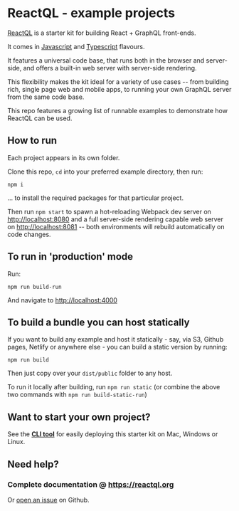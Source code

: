# ReactQL - example projects

[ReactQL](https://github.com/reactql/cli) is a starter kit for building React + GraphQL front-ends.

It comes in [Javascript](https://github.com/reactql/kit) and [Typescript](https://github.com/reactql/kit.ts) flavours.

It features a universal code base, that runs both in the browser and server-side, and offers a built-in web server with server-side rendering.

This flexibility makes the kit ideal for a variety of use cases -- from building rich, single page web and mobile apps, to running your own GraphQL server from the same code base.

This repo features a growing list of runnable examples to demonstrate how ReactQL can be used.

## How to run

Each project appears in its own folder.

Clone this repo, `cd` into your preferred example directory, then run:

`npm i`

... to install the required packages for that particular project.

Then run `npm start` to spawn a hot-reloading Webpack dev server on [http://localhost:8080](http://localhost:8080) and a full server-side rendering capable web server on [http://localhost:8081](http://localhost:8081) -- both environments will rebuild automatically on code changes.

## To run in 'production' mode

Run:

`npm run build-run`

And navigate to [http://localhost:4000](http://localhost:4000)

## To build a bundle you can host statically

If you want to build any example and host it statically - say, via S3, Github pages, Netlify or anywhere else - you can build a static version by running:

`npm run build`

Then just copy over your `dist/public` folder to any host.

To run it locally after building, run `npm run static` (or combine the above two commands with `npm run build-static-run`)

## Want to start your own project?

See the **[CLI tool](https://github.com/reactql/cli)** for easily deploying this starter kit on Mac, Windows or Linux.

## Need help?

### Complete documentation @ **https://reactql.org**

Or [open an issue](https://github.com/reactql/examples/issues) on Github.
